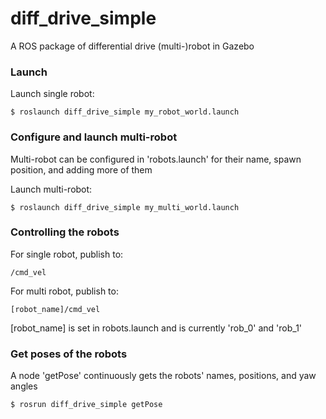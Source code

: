 # diff_drive_simple

A ROS package of differential drive (multi-)robot in Gazebo


### Launch

Launch single robot:
```
$ roslaunch diff_drive_simple my_robot_world.launch
```

### Configure and launch multi-robot
Multi-robot can be configured in 'robots.launch' for their name, spawn position, and adding more of them


Launch multi-robot:
```
$ roslaunch diff_drive_simple my_multi_world.launch
```


### Controlling the robots
For single robot, publish to:
```
/cmd_vel
```

For multi robot, publish to:
```
[robot_name]/cmd_vel
```
[robot_name] is set in robots.launch and is currently 'rob_0' and 'rob_1'


### Get poses of the robots
A node 'getPose' continuously gets the robots' names, positions, and yaw angles
```
$ rosrun diff_drive_simple getPose 
```
